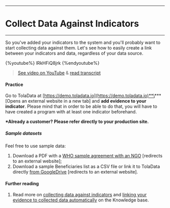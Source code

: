 ****
# Collect Data Against Indicators
---

So you've added your indicators to the system and you'll probably want to start collecting data against them. Let's see how to easily create a link between your indicators and data, regardless of your data source.

{%youtube%} lRkHFiQ8jrk {%endyoutube%}  
> [See video on YouTube](https://www.youtube.com/embed/lRkHFiQ8jrk?rel=0) & [read transcript](https://docs.google.com/document/d/1DCaeMviBwSO5hGSfeh6Y9McPI6D1dzxJyDs5kKa4wug/edit#heading=h.uebbtclg0qh)
 
#### Practice

Go to TolaData at [https://demo.toladata.io](https://demo.toladata.io)**\*** \[Opens an external website in a new tab\] and **add evidence to your indicator**. Please mind that in order to be able to do that, you will have to have created a program with at least one indicator beforehand. 

**\*Already a customer? Please refer directly to your production site.**

##### Sample datasets

Feel free to use sample data:
1. Download a PDF with a [WHO sample agreement with an NGO](http://www.who.int/hac/techguidance/tools/manuals/who_field_handbook/c8.pdf?ua=1) \[redirects to an external website\];
2. Download a sample Beneficiaries list as a CSV file or link it to TolaData directly [from GoogleDrive](https://docs.google.com/spreadsheets/d/18kZeA9f9akq1PYCNVErtiaMqKzvIity3ZwbTchTptXc/edit?usp=sharing) \[redirects to an external website\].

#### Further reading

1. Read more on [collecting data against indicators](https://help.toladata.com/en/8-indicators/adding-collected-data.html) and [linking your evidence to collected data automatically](https://help.toladata.com/en/8-indicators/linking-evidence-to-collected-data.html) on the Knowledge base.





